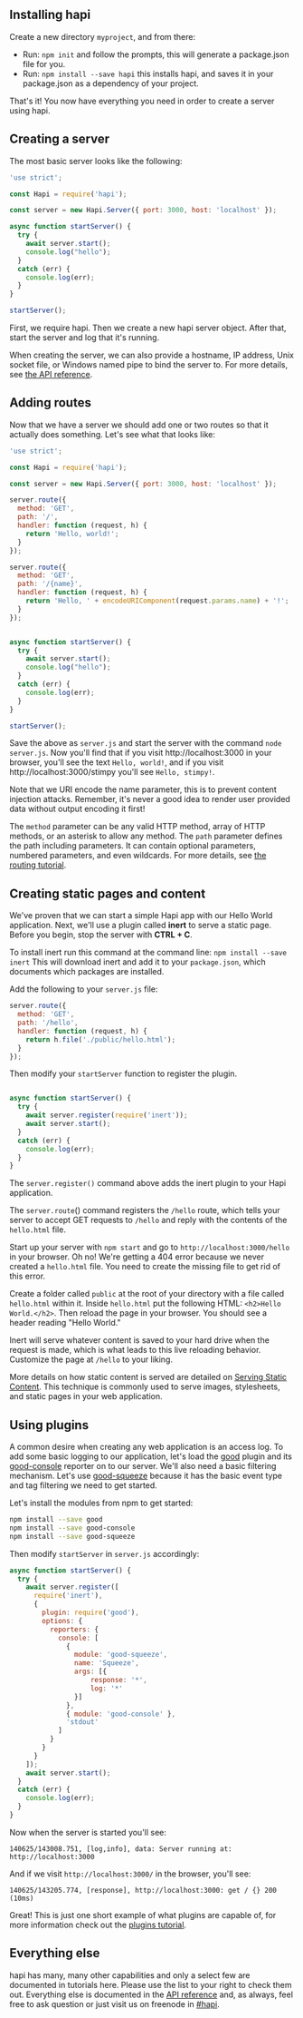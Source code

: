 ## Installing hapi

Create a new directory `myproject`, and from there:

* Run: `npm init` and follow the prompts, this will generate a package.json file for you.
* Run: `npm install --save hapi` this installs hapi, and saves it in your package.json as a dependency of your project.

That's it! You now have everything you need in order to create a server using hapi.

## Creating a server

The most basic server looks like the following:

```javascript
'use strict';

const Hapi = require('hapi');

const server = new Hapi.Server({ port: 3000, host: 'localhost' });

async function startServer() {
  try {
    await server.start();
    console.log("hello");
  }
  catch (err) {
    console.log(err);
  }
}

startServer();
```

First, we require hapi. Then we create a new hapi server object. After that, start the server and log that it's running.

When creating the server, we can also provide a hostname, IP address, Unix socket file, or Windows named pipe to bind the server to. For more details, see [the API reference](/api/#serverconnectionoptions).

## Adding routes

Now that we have a server we should add one or two routes so that it actually does something. Let's see what that looks like:

```javascript
'use strict';

const Hapi = require('hapi');

const server = new Hapi.Server({ port: 3000, host: 'localhost' });

server.route({
  method: 'GET',
  path: '/',
  handler: function (request, h) {
    return 'Hello, world!';
  }
});

server.route({
  method: 'GET',
  path: '/{name}',
  handler: function (request, h) {
    return 'Hello, ' + encodeURIComponent(request.params.name) + '!';
  }
});


async function startServer() {
  try {
    await server.start();
    console.log("hello");
  }
  catch (err) {
    console.log(err);
  }
}

startServer();
```

Save the above as `server.js` and start the server with the command `node server.js`. Now you'll find that if you visit http://localhost:3000 in your browser, you'll see the text `Hello, world!`, and if you visit http://localhost:3000/stimpy you'll see `Hello, stimpy!`.

Note that we URI encode the name parameter, this is to prevent content injection attacks. Remember, it's never a good idea to render user provided data without output encoding it first!

The `method` parameter can be any valid HTTP method, array of HTTP methods, or an asterisk to allow any method. The `path` parameter defines the path including parameters. It can contain optional parameters, numbered parameters, and even wildcards. For more details, see [the routing tutorial](/tutorials/routing).

## Creating static pages and content

We've proven that we can start a simple Hapi app with our Hello World application. Next, we'll use a plugin called **inert** to serve a static page. Before you begin, stop the server with **CTRL + C**.

To install inert run this command at the command line: `npm install --save inert` This will download inert and add it to your `package.json`, which documents which packages are installed.

Add the following to your `server.js` file:

```javascript
server.route({
  method: 'GET',
  path: '/hello',
  handler: function (request, h) {
    return h.file('./public/hello.html');
  }
});
```

Then modify your `startServer` function to register the plugin.
```javascript

async function startServer() {
  try {
    await server.register(require('inert'));
    await server.start();
  }
  catch (err) {
    console.log(err);
  }
}
```

The `server.register()` command above adds the inert plugin to your Hapi application. 

The `server.route`() command registers the `/hello` route, which tells your server to accept GET requests to `/hello` and reply with the contents of the `hello.html` file. 

Start up your server with `npm start` and go to `http://localhost:3000/hello` in your browser. Oh no! We're getting a 404 error because we never created a `hello.html` file. You need to create the missing file to get rid of this error.

Create a folder called `public` at the root of your directory with a file called `hello.html` within it. Inside `hello.html` put the following HTML: `<h2>Hello World.</h2>`. Then reload the page in your browser. You should see a header reading "Hello World."

Inert will serve whatever content is saved to your hard drive when the request is made, which is what leads to this live reloading behavior. Customize the page at `/hello` to your liking.

More details on how static content is served are detailed on [Serving Static Content](/tutorials/serving-files). This technique is commonly used to serve images, stylesheets, and static pages in your web application.

## Using plugins

A common desire when creating any web application is an access log. To add some basic logging to our application, let's load the [good](https://github.com/hapijs/good) plugin and its [good-console](https://github.com/hapijs/good-console) reporter on to our server. We'll also need a basic filtering mechanism. Let's use [good-squeeze](https://github.com/hapijs/good-squeeze) because it has the basic event type and tag filtering we need to get started.

Let's install the modules from npm to get started:

```bash
npm install --save good
npm install --save good-console
npm install --save good-squeeze
```

Then modify `startServer` in `server.js` accordingly:

```javascript
async function startServer() {
  try {
    await server.register([
      require('inert'),
      {
        plugin: require('good'),
        options: {
          reporters: {
            console: [
              {
                module: 'good-squeeze',
                name: 'Squeeze',
                args: [{
                    response: '*',
                    log: '*'
                }]
              },
              { module: 'good-console' },
              'stdout'
            ]
          }
        }
      }
    ]);
    await server.start();
  }
  catch (err) {
    console.log(err);
  }
}
```

Now when the server is started you'll see:

```
140625/143008.751, [log,info], data: Server running at: http://localhost:3000
```

And if we visit `http://localhost:3000/` in the browser, you'll see:

```
140625/143205.774, [response], http://localhost:3000: get / {} 200 (10ms)
```

Great! This is just one short example of what plugins are capable of, for more information check out the [plugins tutorial](/tutorials/plugins).

## Everything else

hapi has many, many other capabilities and only a select few are documented in tutorials here. Please use the list to your right to check them out. Everything else is documented in the [API reference](/api) and, as always, feel free to ask question or just visit us on freenode in [#hapi](http://webchat.freenode.net/?channels=hapi).

